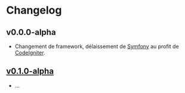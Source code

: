 # Changelog

## v0.0.0-alpha

- Changement de framework, délaissement de [Symfony](https://symfony.com) au profit de [CodeIgniter](https://codeigniter.com).

## [v0.1.0-alpha]

- &hellip;

[v0.1.0-alpha]: https://github.com/CPLN/portfolio/compare/v0.0.0-alpha...v0.1.0-alpha
